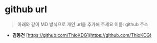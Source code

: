 # github url
> 아래와 같이 MD 방식으로 개인 url을 추가해 주세요
> 이름: github 주소

* **김동건** [https://github.com/ThioKDG](https://github.com/ThioKDG)
